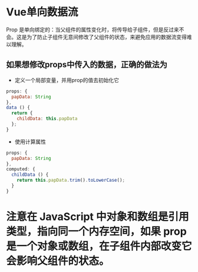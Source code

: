 # Vue单向数据流
Prop 是单向绑定的：当父组件的属性变化时，将传导给子组件，但是反过来不会。这是为了防止子组件无意间修改了父组件的状态，来避免应用的数据流变得难以理解。<br/>
## 如果想修改props中传入的数据，正确的做法为
* 定义一个局部变量，并用prop的值去初始化它
```javascript
props: {
  papData: String
},
data () {
  return {
    childData: this.papData
  };
}
```
* 使用计算属性
```js
props: {
  papData: String
},
computed: {
  childData () {
    return this.papData.trim().toLowerCase();
  }
}
```

# 注意在 JavaScript 中对象和数组是引用类型，指向同一个内存空间，如果 prop 是一个对象或数组，在子组件内部改变它会影响父组件的状态。
